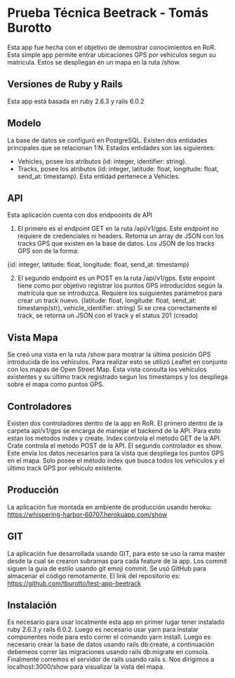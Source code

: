 # Prueba Técnica Beetrack - Tomás Burotto

Esta app fue hecha con el objetivo de demostrar conocimientos en RoR. Esta simple app permite entrar ubicaciones GPS por vehículos segun su matricula. Estos se despliegan en un mapa en la ruta /show.

## Versiones de Ruby y Rails
Esta app está basada en ruby 2.6.3 y rails 6.0.2

## Modelo
La base de datos se configuró en PostgreSQL. Existen dos entidades principales que se relacionan 1:N. Estados entidades son las siguientes:
- Vehicles, posee los atributos (id: integer, identifier: string). 
- Tracks, posee los atributos (id: integer, latitude: float, longitude: float, send_at: timestamp). Esta entidad pertenece a Vehicles.

## API
Esta aplicación cuenta con dos endpooints de API
1. El primero es el endpoint GET en la ruta /api/v1/gps. Este endpoint no requiere de credenciales ni headers. Retorna un array de JSON con los tracks GPS que existen en la base de datos. Los JSON de los tracks GPS son de la forma:

{id: integer, latitude: float, longitude: float, send_at: timestamp}

2. El segundo endpoint es un POST en la ruta /api/v1/gps. Este enpoint tiene como por objetivo registrar los puntos GPS introducidos según la matrícula que se introduzca. Requiere los suiguientes parámetros para crear un track nuevo.
{latitude: float, longitude: float, send_at: timestamp(str), vehicle_identifier: string}
Si se crea correctamente el track, se retorna un JSON con el track y el status 201 (creado)

## Vista Mapa
Se creó una vista en la ruta /show para mostrar la última posición GPS introducida de los vehículos. Para realizar esto se utilizó Leaflet en conjunto con los mapas de Open Street Map. Esta vista consulta los vehículos existentes y su último track registrado segun los timestamps y los despliega sobre el mapa como puntos GPS. 

## Controladores
Existen dos controladores dentro de la app en RoR. El primero dentro de la carpeta api/v1/gps se encarga de manejar el backend de la API. Para esto estan los metodos index y create. Index controla el método GET de la API. Crate controla el metodo POST de la API. El segundo controlador es show. Este envía los datos necesarios para la vista que despliega los puntos GPS en el mapa. Solo posee el método index que busca todos los vehiculos y el último track GPS por vehículo existente. 

## Producción
La aplicación fue montada en ambiente de producción usando heroku: https://whispering-harbor-60707.herokuapp.com/show

## GIT
La aplicación fue desarrollada usando GIT, para esto se uso la rama master desde la cual se crearon subramas para cada feature de la app. Los commit siguen la guia de estilo usando git emoji commit. Se usó GitHub para almacenar el código remotamente. El link del repositorio es: https://github.com/tburotto/test-app-beetrack

## Instalación
Es necesario para usar localmente esta app en primer lugar tener instalado ruby 2.6.3 y rails 6.0.2. Luego es necesario usar yarn para instalar componentes node para esto correr el comando yarn install. Luego es necesario crear la base de datos usando rails db:create, a continuación debemeos correr las migraciones usando rails db:migrate en consola. Finalmente corremos el servidor de rails usando rails s. Nos dirigimos a localhost:3000/show para visualizar la vista del mapa.
